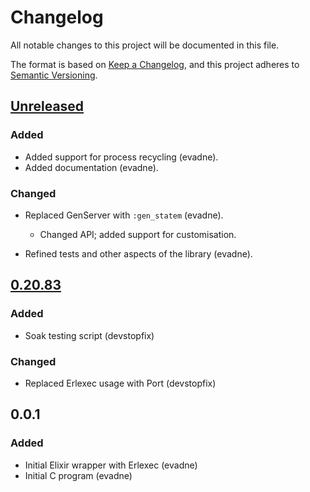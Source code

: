 # Changelog

All notable changes to this project will be documented in this file.

The format is based on [Keep a Changelog][1], and this project adheres to [Semantic Versioning][2].

[1]: https://keepachangelog.com/en/1.0.0/
[2]: https://semver.org/spec/v2.0.0.html

## [Unreleased]

### Added

- Added support for process recycling (evadne).
- Added documentation (evadne).

### Changed

- Replaced GenServer with `:gen_statem` (evadne).
  - Changed API; added support for customisation.

- Refined tests and other aspects of the library (evadne).

## [0.20.83]

### Added

- Soak testing script (devstopfix)

### Changed

- Replaced Erlexec usage with Port (devstopfix)

## 0.0.1

### Added

- Initial Elixir wrapper with Erlexec (evadne)
- Initial C program (evadne)

[unreleased]: https://github.com/evadne/gen_magic/compare/develop
[0.20.83]: https://github.com/devstopfix/gen_magic/commit/7e27fd094cb462d26ba54fde0205a5be313d12da
